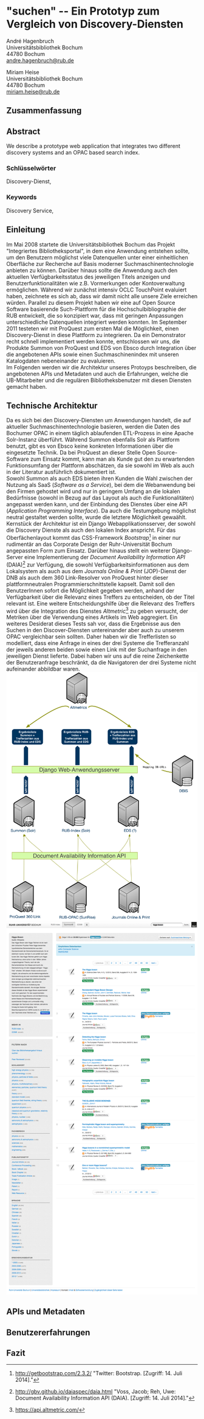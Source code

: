 # "suchen" -- Ein Prototyp zum Vergleich von Discovery-Diensten

André Hagenbruch  
Universitätsbibliothek Bochum  
44780 Bochum  
andre.hagenbruch@rub.de

Miriam Heise  
Universitätsbibliothek Bochum  
44780 Bochum  
miriam.heise@rub.de

## Zusammenfassung

## Abstract
We describe a prototype web application that integrates two different discovery systems and an OPAC based search index.

### Schlüsselwörter
Discovery-Dienst,

### Keywords
Discovery Service,

## Einleitung
Im Mai 2008 startete die Universitätsbibliothek Bochum das Projekt "Integriertes Bibliotheksportal", in dem eine Anwendung
entstehen sollte, um den Benutzern möglichst viele Datenquellen unter einer einheitlichen Oberfläche zur Recherche
auf Basis moderner Suchmaschinentechnologie anbieten zu können. Darüber hinaus sollte die Anwendung auch den
aktuellen Verfügbarkeitsstatus des jeweiligen Titels anzeigen und Benutzerfunktionalitäten wie z.B. Vormerkungen oder
Kontoverwaltung ermöglichen. Während wir zunächst intensiv OCLC TouchPoint evaluiert haben, zeichnete es sich ab,
dass wir damit nicht alle unsere Ziele erreichen würden. Parallel zu diesem Projekt haben wir eine auf Open Source
Software basierende Such-Plattform für die Hochschulbibliographie der RUB entwickelt, die so konzipiert war, dass 
mit geringen Anpassungen unterschiedliche Datenquellen integriert werden konnten. Im September 2011 testeten wir mit
ProQuest zum ersten Mal die Möglichkeit, einen Discovery-Dienst in diese Plattform zu integrieren. Da ein Demonstrator
recht schnell implementiert werden konnte, entschlossen wir uns, die Produkte Summon von ProQuest und EDS von Ebsco
durch Integration über die angebotenen APIs sowie einen Suchmaschinenindex mit unseren Katalogdaten nebeneinander
zu evaluieren.  
Im Folgenden werden wir die Architektur unseres Protoyps beschreiben, die angebotenen APIs und Metadaten und auch die
Erfahrungen, welche die UB-Mitarbeiter und die regulären Bibliotheksbenutzer mit diesen Diensten gemacht haben.

## Technische Architektur
Da es sich bei den Discovery-Diensten um Anwendungen handelt, die auf aktueller Suchmaschinentechnologie basieren,
werden die Daten des Bochumer OPAC in einem täglich ablaufenden ETL-Prozess in eine Apache Solr-Instanz überführt.
Während Summon ebenfalls Solr als Plattform benutzt, gibt es von Ebsco keine konkreten Informationen über die
eingesetzte Technik. Da bei ProQuest an dieser Stelle Open Source-Software zum Einsatz kommt, kann man als Kunde gut den
zu erwartenden Funktionsumfang der Plattform abschätzen, da sie sowohl im Web als auch in der Literatur ausführlich
dokumentiert ist.  
Sowohl Summon als auch EDS bieten ihren Kunden die Wahl zwischen der Nutzung als SaaS (_Software as a Service_), bei dem
die Webanwendung bei den Firmen gehostet wird und nur in geringem Umfang an die lokalen Bedürfnisse (sowohl in Bezug auf
das Layout als auch die Funktionalitäten) angepasst werden kann, und der Einbindung des Dienstes über eine API
(_Application Programming Interface_). Da auch die Testumgebung möglichst neutral gestaltet werden sollte, wurde die
letztere Möglichkeit gewaählt. Kernstück der Architektur ist ein Django Webapplikationsserver, der sowohl die Discovery
Dienste als auch den lokalen Index anspricht. Für das Oberfächenlayout kommt das CSS-Framework _Bootstrap_[^1] in einer
nur rudimentär an das Corporate Design der Ruhr-Universität Bochum angepassten Form zum Einsatz. Darüber hinaus stellt
ein weiterer Django-Server eine Implementierung der _Document Availability Information API_ (DAIA)[^2] zur Verfügung,
die sowohl Verfügbarkeitsinformationen aus dem Lokalsystem als auch aus dem _Journals Online & Print_ (JOP)-Dienst der
DNB als auch dem 360 Link-Resolver von ProQuest hinter dieser plattformneutralen Programmierschnittstelle kapselt.
Damit soll den BenutzerInnen sofort die Möglichkeit gegeben werden, anhand der Verfügbarkeit über die Relevanz eines
Treffers zu entscheiden, ob der Titel relevant ist. Eine weitere Entscheidungshilfe über die Relevanz des Treffers wird
über die Integration des Dienstes _Altmetric_[^3] zu geben versucht, der Metriken über die Verwendung eines Artikels im
Web aggregiert.
Ein weiteres Desiderat dieses Tests sah vor, dass die Ergebnisse aus den Suchen in den Discover-Diensten untereinander aber
auch zu unserem OPAC vergleichbar sein sollten. Daher haben wir die Trefferlisten so modelliert, dass eine Anfrage in
eines der drei Systeme die Trefferanzahl der jeweils anderen beiden sowie einen Link mit der Suchanfrage in den
jeweiligen Dienst lieferte. Dabei haben wir uns auf die reine Zeichenkette der Benutzeranfrage beschränkt, da die
Navigatoren der drei Systeme nicht aufeinander abbildbar waren.
![Diagramm der technischen Architektur](./ds_diagramm.jpg)
![Beispiel einer Ergebnisliste](./higgs_boson-full.png)

## APIs und Metadaten

## Benutzererfahrungen

## Fazit
[^1]: http://getbootstrap.com/2.3.2/ "Twitter: Bootstrap. [Zugriff: 14. Juli 2014]."
[^2]: http://gbv.github.io/daiaspec/daia.html "Voss, Jacob; Reh, Uwe: Document Availability Information API (DAIA). [Zugriff: 14. Juli 2014]."
[^3]: https://api.altmetric.com/ 
[^99]: http://journal.code4lib.org/articles/7738 "Zuletzt gesehen 2014-07-07"